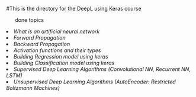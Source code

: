 #This is the directory for the DeepL using Keras course
<ul>done topics</ul>
<i>
<li>What is an artificial neural network
<li>Forward Propagation
<li>Backward Propagation
<li>Activation functions and their types
<li>Building Regression model using keras
<li>Building Classification model using keras
<li>Supervised Deep Learning Algorithms (Convolutional NN, Recurrent NN, LSTM)</li>
<li>Unsupervised Deep Learning Algorithms (AutoEncoder: Restricted Boltzmann Machines)</li>
</i>
</ul>
